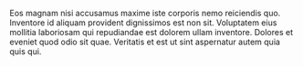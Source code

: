 Eos magnam nisi accusamus maxime iste corporis nemo reiciendis quo. Inventore id aliquam provident dignissimos est non sit. Voluptatem eius mollitia laboriosam qui repudiandae est dolorem ullam inventore. Dolores et eveniet quod odio sit quae. Veritatis et est ut sint aspernatur autem quia quis qui.
